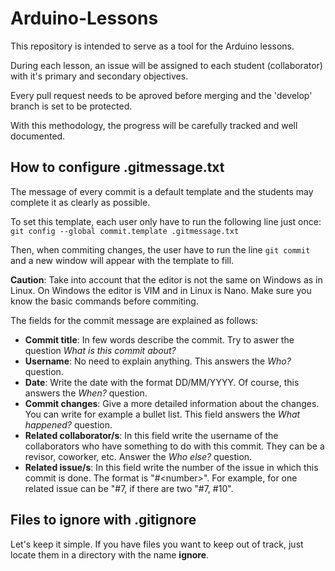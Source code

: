 # Arduino-Lessons

This repository is intended to serve as a tool for the Arduino lessons.

During each lesson, an issue will be assigned to each student (collaborator) with it's primary and secondary objectives.

Every pull request needs to be aproved before merging and the 'develop' branch is set to be protected.

With this methodology, the progress will be carefully tracked and well documented.

## How to configure .gitmessage.txt

The message of every commit is a default template and the students may complete it as clearly as possible.

To set this template, each user only have to run the following line just once: `git config --global commit.template .gitmessage.txt`

Then, when commiting changes, the user have to run the line `git commit` and a new window will appear with the template to fill.

**Caution**: Take into account that the editor is not the same on Windows as in Linux. On Windows the editor is VIM and in Linux is Nano. Make sure you know the basic commands before commiting.

The fields for the commit message are explained as follows:

- **Commit title**: In few words describe the commit. Try to aswer the question *What is this commit about?*
- **Username**: No need to explain anything. This answers the *Who?* question.
- **Date**: Write the date with the format DD/MM/YYYY. Of course, this answers the *When?* question.
- **Commit changes**: Give a more detailed information about the changes. You can write for example a bullet list. This field answers the *What happened?* question.
- **Related collaborator/s**: In this field write the username of the collaborators who have something to do with this commit. They can be a revisor, coworker, etc. Answer the *Who else?* question.
- **Related issue/s**: In this field write the number of the issue in which this commit is done. The format is "#\<number\>". For example, for one related issue can be "#7, if there are two "#7, #10".

## Files to ignore with .gitignore

Let's keep it simple. If you have files you want to keep out of track, just locate them in a directory with the name **ignore**.